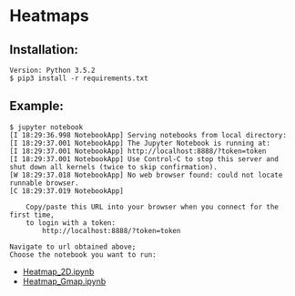 # Heatmaps
## Installation:
```
Version: Python 3.5.2
$ pip3 install -r requirements.txt
```

## Example:
```
$ jupyter notebook
[I 18:29:36.998 NotebookApp] Serving notebooks from local directory: 
[I 18:29:37.001 NotebookApp] The Jupyter Notebook is running at:
[I 18:29:37.001 NotebookApp] http://localhost:8888/?token=token
[I 18:29:37.001 NotebookApp] Use Control-C to stop this server and shut down all kernels (twice to skip confirmation).
[W 18:29:37.018 NotebookApp] No web browser found: could not locate runnable browser.
[C 18:29:37.019 NotebookApp]

    Copy/paste this URL into your browser when you connect for the first time,
    to login with a token:
        http://localhost:8888/?token=token
```
```
Navigate to url obtained above;
Choose the notebook you want to run:
```
* [Heatmap_2D.ipynb](Heatmap_2D.ipynb)
* [Heatmap_Gmap.ipynb](Heatmap_Gmap.ipynb)



